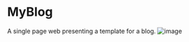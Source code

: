 # MyBlog
A single page web presenting a template for a blog.
![image](https://user-images.githubusercontent.com/47643470/138574103-909882e9-1859-4418-84c2-fcc4b6586352.png)
